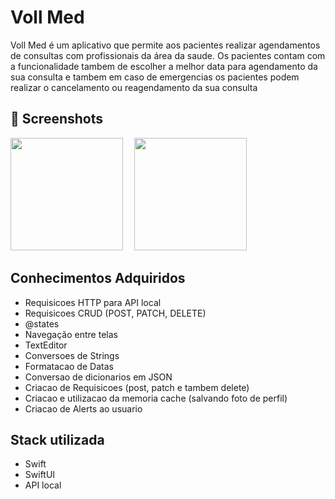 # Voll Med

Voll Med é um aplicativo que permite aos pacientes realizar agendamentos de consultas com profissionais da área da saude. Os pacientes contam com a funcionalidade tambem de escolher a melhor data para agendamento da sua consulta e tambem em caso de emergencias os pacientes podem realizar o cancelamento ou reagendamento da sua consulta


## :camera_flash: Screenshots
<!-- You can add more screenshots here if you like -->
<img src="#" width="180">&emsp;
<img src="#" width="180">&emsp;


## Conhecimentos Adquiridos

- Requisicoes HTTP para API local
- Requisicoes CRUD (POST, PATCH, DELETE)
- @states
- Navegação entre telas
- TextEditor
- Conversoes de Strings
- Formatacao de Datas
- Conversao de dicionarios em JSON
- Criacao de Requisicoes (post, patch e tambem delete)
- Criacao e utilizacao da memoria cache (salvando foto de perfil)
- Criacao de Alerts ao usuario

## Stack utilizada

- Swift
- SwiftUI
- API local
